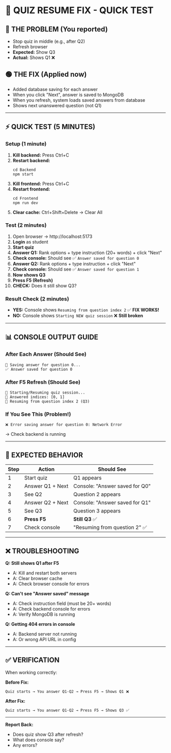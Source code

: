 # 🎯 QUIZ RESUME FIX - QUICK TEST

## 🔴 THE PROBLEM (You reported)
- Stop quiz in middle (e.g., after Q2)
- Refresh browser
- **Expected:** Show Q3
- **Actual:** Shows Q1 ❌

## 🟢 THE FIX (Applied now)
- Added database saving for each answer
- When you click "Next", answer is saved to MongoDB
- When you refresh, system loads saved answers from database
- Shows next unanswered question (not Q1)

---

## ⚡ QUICK TEST (5 MINUTES)

### Setup (1 minute)
1. **Kill backend:** Press Ctrl+C
2. **Restart backend:**
   ```
   cd Backend
   npm start
   ```
3. **Kill frontend:** Press Ctrl+C
4. **Restart frontend:**
   ```
   cd Frontend
   npm run dev
   ```
5. **Clear cache:** Ctrl+Shift+Delete → Clear All

### Test (2 minutes)
1. Open browser → http://localhost:5173
2. **Login** as student
3. **Start quiz**
4. **Answer Q1:** Rank options + type instruction (20+ words) + click "Next"
5. **Check console:** Should see ✅ `Answer saved for question 0`
6. **Answer Q2:** Rank options + type instruction + click "Next"
7. **Check console:** Should see ✅ `Answer saved for question 1`
8. **Now shows Q3**
9. **Press F5 (Refresh)**
10. **CHECK:** Does it still show Q3?

### Result Check (2 minutes)
- **YES:** Console shows `Resuming from question index 2` ✅ **FIX WORKS!**
- **NO:** Console shows `Starting NEW quiz session` ❌ **Still broken**

---

## 📊 CONSOLE OUTPUT GUIDE

### After Each Answer (Should See)
```
💾 Saving answer for question 0...
✅ Answer saved for question 0
```

### After F5 Refresh (Should See)
```
🚀 Starting/Resuming quiz session...
🔢 Answered indices: [0, 1]
🎯 Resuming from question index 2 (Q3)
```

### If You See This (Problem!)
```
❌ Error saving answer for question 0: Network Error
```
→ Check backend is running

---

## 🚀 EXPECTED BEHAVIOR

| Step | Action | Should See |
|------|--------|-----------|
| 1 | Start quiz | Q1 appears |
| 2 | Answer Q1 + Next | Console: "Answer saved for Q0" |
| 3 | See Q2 | Question 2 appears |
| 4 | Answer Q2 + Next | Console: "Answer saved for Q1" |
| 5 | See Q3 | Question 3 appears |
| 6 | **Press F5** | **Still Q3** ✅ |
| 7 | Check console | "Resuming from question 2" ✅ |

---

## ❌ TROUBLESHOOTING

**Q: Still shows Q1 after F5**
- A: Kill and restart both servers
- A: Clear browser cache
- A: Check browser console for errors

**Q: Can't see "Answer saved" message**
- A: Check instruction field (must be 20+ words)
- A: Check backend console for errors
- A: Verify MongoDB is running

**Q: Getting 404 errors in console**
- A: Backend server not running
- A: Or wrong API URL in config

---

## ✅ VERIFICATION

When working correctly:

**Before Fix:**
```
Quiz starts → You answer Q1-Q2 → Press F5 → Shows Q1 ❌
```

**After Fix:**
```
Quiz starts → You answer Q1-Q2 → Press F5 → Shows Q3 ✅
```

---

**Report Back:**
- Does quiz show Q3 after refresh?
- What does console say?
- Any errors?
